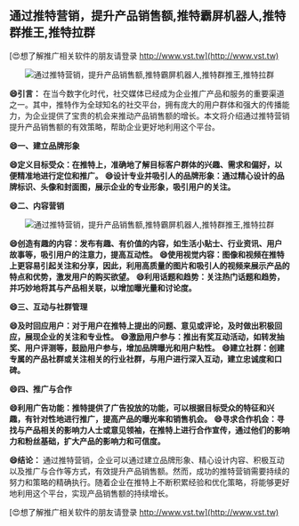 ## **通过推特营销，提升产品销售额,推特霸屏机器人,推特群推王,推特拉群**

[😍想了解推广相关软件的朋友请登录 http://www.vst.tw](http://www.vst.tw)

 <center><img src="https://vst.tw/MP4/tuiguang/png/1.png" alt="通过推特营销，提升产品销售额,推特霸屏机器人,推特群推王,推特拉群"></center>

**😄引言：**
在当今数字化时代，社交媒体已经成为企业推广产品和服务的重要渠道之一。其中，推特作为全球知名的社交平台，拥有庞大的用户群体和强大的传播能力，为企业提供了宝贵的机会来推动产品销售额的增长。本文将介绍通过推特营销提升产品销售额的有效策略，帮助企业更好地利用这个平台。

**😄一、建立品牌形象**

**😄定义目标受众：在推特上，准确地了解目标客户群体的兴趣、需求和偏好，以便精准地进行定位和推广。**
**😄设计专业并吸引人的品牌形象：通过精心设计的品牌标识、头像和封面图，展示企业的专业形象，吸引用户的关注。**

**😄二、内容营销**

 <center><img src="https://vst.tw/MP4/tuiguang/png/2.png" alt="通过推特营销，提升产品销售额,推特霸屏机器人,推特群推王,推特拉群"></center>

**😄创造有趣的内容：发布有趣、有价值的内容，如生活小贴士、行业资讯、用户故事等，吸引用户的注意力，提高互动性。**
**😄使用视觉内容：图像和视频在推特上更容易引起关注和分享，因此，利用高质量的图片和吸引人的视频来展示产品的特点和优势，激发用户的购买欲望。**
**😄利用话题和趋势：关注热门话题和趋势，并巧妙地将其与产品相关联，以增加曝光量和讨论度。**

**😄三、互动与社群管理**

**😄及时回应用户：对于用户在推特上提出的问题、意见或评论，及时做出积极回应，展现企业的关注和专业性。**
**😄激励用户参与：推出有奖互动活动，如转发抽奖、用户评测等，鼓励用户参与，增加品牌曝光和用户粘性。**
**😄建立社群：创建专属的产品社群或关注相关的行业社群，与用户进行深入互动，建立忠诚度和口碑。**

**😄四、推广与合作**

**😄利用广告功能：推特提供了广告投放的功能，可以根据目标受众的特征和兴趣，有针对性地进行推广，提高产品的曝光率和销售机会。**
**😄寻求合作机会：寻找与产品相关的影响力人士或意见领袖，在推特上进行合作宣传，通过他们的影响力和粉丝基础，扩大产品的影响力和可信度。**

**😄结论：**
通过推特营销，企业可以通过建立品牌形象、精心设计内容、积极互动以及推广与合作等方式，有效提升产品销售额。然而，成功的推特营销需要持续的努力和策略的精确执行。随着企业在推特上不断积累经验和优化策略，将能够更好地利用这个平台，实现产品销售额的持续增长。

[😍想了解推广相关软件的朋友请登录 http://www.vst.tw](http://www.vst.tw)



